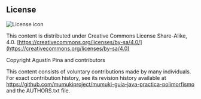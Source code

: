 ## License
![License icon](https://licensebuttons.net/l/by-sa/3.0/88x31.png)

This content is distributed under Creative Commons License Share-Alike, 4.0. [https://creativecommons.org/licenses/by-sa/4.0/](https://creativecommons.org/licenses/by-sa/4.0)

Copyright Agustín Pina and contributors

This content consists of voluntary contributions made by many
individuals. For exact contribution history, see its revision history
available at https://github.com/mumukiproject/mumuki-guia-java-practica-polimorfismo and the AUTHORS.txt file.

